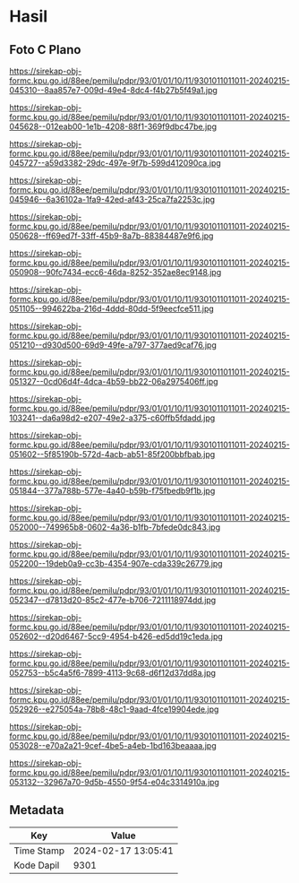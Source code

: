 # Hasil

## Foto C Plano

https://sirekap-obj-formc.kpu.go.id/88ee/pemilu/pdpr/93/01/01/10/11/9301011011011-20240215-045310--8aa857e7-009d-49e4-8dc4-f4b27b5f49a1.jpg

https://sirekap-obj-formc.kpu.go.id/88ee/pemilu/pdpr/93/01/01/10/11/9301011011011-20240215-045628--012eab00-1e1b-4208-88f1-369f9dbc47be.jpg

https://sirekap-obj-formc.kpu.go.id/88ee/pemilu/pdpr/93/01/01/10/11/9301011011011-20240215-045727--a59d3382-29dc-497e-9f7b-599d412090ca.jpg

https://sirekap-obj-formc.kpu.go.id/88ee/pemilu/pdpr/93/01/01/10/11/9301011011011-20240215-045946--6a36102a-1fa9-42ed-af43-25ca7fa2253c.jpg

https://sirekap-obj-formc.kpu.go.id/88ee/pemilu/pdpr/93/01/01/10/11/9301011011011-20240215-050628--ff69ed7f-33ff-45b9-8a7b-88384487e9f6.jpg

https://sirekap-obj-formc.kpu.go.id/88ee/pemilu/pdpr/93/01/01/10/11/9301011011011-20240215-050908--90fc7434-ecc6-46da-8252-352ae8ec9148.jpg

https://sirekap-obj-formc.kpu.go.id/88ee/pemilu/pdpr/93/01/01/10/11/9301011011011-20240215-051105--994622ba-216d-4ddd-80dd-5f9eecfce511.jpg

https://sirekap-obj-formc.kpu.go.id/88ee/pemilu/pdpr/93/01/01/10/11/9301011011011-20240215-051210--d930d500-69d9-49fe-a797-377aed9caf76.jpg

https://sirekap-obj-formc.kpu.go.id/88ee/pemilu/pdpr/93/01/01/10/11/9301011011011-20240215-051327--0cd06d4f-4dca-4b59-bb22-06a2975406ff.jpg

https://sirekap-obj-formc.kpu.go.id/88ee/pemilu/pdpr/93/01/01/10/11/9301011011011-20240215-103241--da6a98d2-e207-49e2-a375-c60ffb5fdadd.jpg

https://sirekap-obj-formc.kpu.go.id/88ee/pemilu/pdpr/93/01/01/10/11/9301011011011-20240215-051602--5f85190b-572d-4acb-ab51-85f200bbfbab.jpg

https://sirekap-obj-formc.kpu.go.id/88ee/pemilu/pdpr/93/01/01/10/11/9301011011011-20240215-051844--377a788b-577e-4a40-b59b-f75fbedb9f1b.jpg

https://sirekap-obj-formc.kpu.go.id/88ee/pemilu/pdpr/93/01/01/10/11/9301011011011-20240215-052000--749965b8-0602-4a36-b1fb-7bfede0dc843.jpg

https://sirekap-obj-formc.kpu.go.id/88ee/pemilu/pdpr/93/01/01/10/11/9301011011011-20240215-052200--19deb0a9-cc3b-4354-907e-cda339c26779.jpg

https://sirekap-obj-formc.kpu.go.id/88ee/pemilu/pdpr/93/01/01/10/11/9301011011011-20240215-052347--d7813d20-85c2-477e-b706-7211118974dd.jpg

https://sirekap-obj-formc.kpu.go.id/88ee/pemilu/pdpr/93/01/01/10/11/9301011011011-20240215-052602--d20d6467-5cc9-4954-b426-ed5dd19c1eda.jpg

https://sirekap-obj-formc.kpu.go.id/88ee/pemilu/pdpr/93/01/01/10/11/9301011011011-20240215-052753--b5c4a5f6-7899-4113-9c68-d6f12d37dd8a.jpg

https://sirekap-obj-formc.kpu.go.id/88ee/pemilu/pdpr/93/01/01/10/11/9301011011011-20240215-052926--e275054a-78b8-48c1-9aad-4fce19904ede.jpg

https://sirekap-obj-formc.kpu.go.id/88ee/pemilu/pdpr/93/01/01/10/11/9301011011011-20240215-053028--e70a2a21-9cef-4be5-a4eb-1bd163beaaaa.jpg

https://sirekap-obj-formc.kpu.go.id/88ee/pemilu/pdpr/93/01/01/10/11/9301011011011-20240215-053132--32967a70-9d5b-4550-9f54-e04c3314910a.jpg


## Metadata

| Key        | Value               |
| ---------- | ------------------- |
| Time Stamp | 2024-02-17 13:05:41 |
| Kode Dapil | 9301                |



